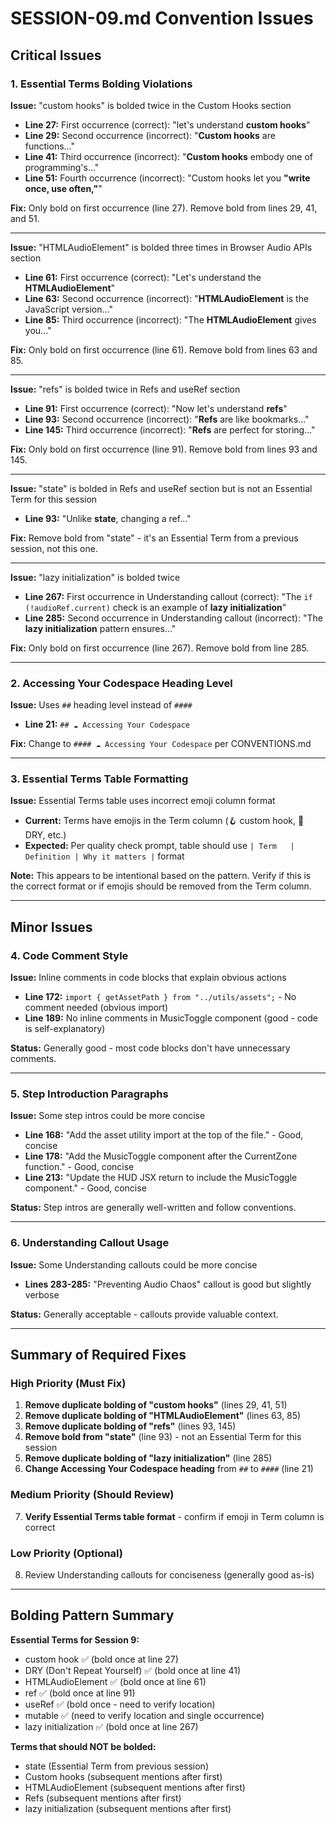 # SESSION-09.md Convention Issues

## Critical Issues

### 1. Essential Terms Bolding Violations

**Issue:** "custom hooks" is bolded twice in the Custom Hooks section
- **Line 27:** First occurrence (correct): "let's understand **custom hooks**"
- **Line 29:** Second occurrence (incorrect): "**Custom hooks** are functions..."
- **Line 41:** Third occurrence (incorrect): "**Custom hooks** embody one of programming's..."
- **Line 51:** Fourth occurrence (incorrect): "Custom hooks let you **\"write once, use often,\"**"

**Fix:** Only bold on first occurrence (line 27). Remove bold from lines 29, 41, and 51.

---

**Issue:** "HTMLAudioElement" is bolded three times in Browser Audio APIs section
- **Line 61:** First occurrence (correct): "Let's understand the **HTMLAudioElement**"
- **Line 63:** Second occurrence (incorrect): "**HTMLAudioElement** is the JavaScript version..."
- **Line 85:** Third occurrence (incorrect): "The **HTMLAudioElement** gives you..."

**Fix:** Only bold on first occurrence (line 61). Remove bold from lines 63 and 85.

---

**Issue:** "refs" is bolded twice in Refs and useRef section
- **Line 91:** First occurrence (correct): "Now let's understand **refs**"
- **Line 93:** Second occurrence (incorrect): "**Refs** are like bookmarks..."
- **Line 145:** Third occurrence (incorrect): "**Refs** are perfect for storing..."

**Fix:** Only bold on first occurrence (line 91). Remove bold from lines 93 and 145.

---

**Issue:** "state" is bolded in Refs and useRef section but is not an Essential Term for this session
- **Line 93:** "Unlike **state**, changing a ref..."

**Fix:** Remove bold from "state" - it's an Essential Term from a previous session, not this one.

---

**Issue:** "lazy initialization" is bolded twice
- **Line 267:** First occurrence in Understanding callout (correct): "The `if (!audioRef.current)` check is an example of **lazy initialization**"
- **Line 285:** Second occurrence in Understanding callout (incorrect): "The **lazy initialization** pattern ensures..."

**Fix:** Only bold on first occurrence (line 267). Remove bold from line 285.

---

### 2. Accessing Your Codespace Heading Level

**Issue:** Uses `##` heading level instead of `####`
- **Line 21:** `## ☁️ Accessing Your Codespace`

**Fix:** Change to `#### ☁️ Accessing Your Codespace` per CONVENTIONS.md

---

### 3. Essential Terms Table Formatting

**Issue:** Essential Terms table uses incorrect emoji column format
- **Current:** Terms have emojis in the Term column (🪝 custom hook, 🔄 DRY, etc.)
- **Expected:** Per quality check prompt, table should use `| Term   | Definition | Why it matters |` format

**Note:** This appears to be intentional based on the pattern. Verify if this is the correct format or if emojis should be removed from the Term column.

---

## Minor Issues

### 4. Code Comment Style

**Issue:** Inline comments in code blocks that explain obvious actions
- **Line 172:** `import { getAssetPath } from "../utils/assets";` - No comment needed (obvious import)
- **Line 189:** No inline comments in MusicToggle component (good - code is self-explanatory)

**Status:** Generally good - most code blocks don't have unnecessary comments.

---

### 5. Step Introduction Paragraphs

**Issue:** Some step intros could be more concise
- **Line 168:** "Add the asset utility import at the top of the file." - Good, concise
- **Line 178:** "Add the MusicToggle component after the CurrentZone function." - Good, concise
- **Line 213:** "Update the HUD JSX return to include the MusicToggle component." - Good, concise

**Status:** Step intros are generally well-written and follow conventions.

---

### 6. Understanding Callout Usage

**Issue:** Some Understanding callouts could be more concise
- **Lines 283-285:** "Preventing Audio Chaos" callout is good but slightly verbose

**Status:** Generally acceptable - callouts provide valuable context.

---

## Summary of Required Fixes

### High Priority (Must Fix)

1. **Remove duplicate bolding of "custom hooks"** (lines 29, 41, 51)
2. **Remove duplicate bolding of "HTMLAudioElement"** (lines 63, 85)
3. **Remove duplicate bolding of "refs"** (lines 93, 145)
4. **Remove bold from "state"** (line 93) - not an Essential Term for this session
5. **Remove duplicate bolding of "lazy initialization"** (line 285)
6. **Change Accessing Your Codespace heading** from `##` to `####` (line 21)

### Medium Priority (Should Review)

7. **Verify Essential Terms table format** - confirm if emoji in Term column is correct

### Low Priority (Optional)

8. Review Understanding callouts for conciseness (generally good as-is)

---

## Bolding Pattern Summary

**Essential Terms for Session 9:**
- custom hook ✅ (bold once at line 27)
- DRY (Don't Repeat Yourself) ✅ (bold once at line 41)
- HTMLAudioElement ✅ (bold once at line 61)
- ref ✅ (bold once at line 91)
- useRef ✅ (bold once - need to verify location)
- mutable ✅ (need to verify location and single occurrence)
- lazy initialization ✅ (bold once at line 267)

**Terms that should NOT be bolded:**
- state (Essential Term from previous session)
- Custom hooks (subsequent mentions after first)
- HTMLAudioElement (subsequent mentions after first)
- Refs (subsequent mentions after first)
- lazy initialization (subsequent mentions after first)
